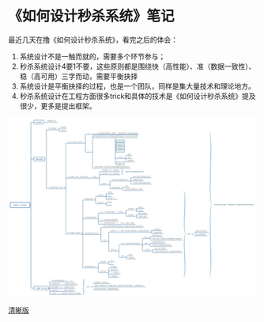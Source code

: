 # 《如何设计秒杀系统》笔记

最近几天在撸《如何设计秒杀系统》，看完之后的体会：
1. 系统设计不是一触而就的，需要多个环节参与；
2. 秒杀系统设计4要1不要，这些原则都是围绕快（高性能）、准（数据一致性）、稳（高可用）三字而动，需要平衡抉择
3. 系统设计是平衡抉择的过程，也是一个团队，同样是集大量技术和理论地方。
4. 秒杀系统设计在工程方面很多trick和具体的技术是《如何设计秒杀系统》提及很少，更多是提出框架。

![如何设计秒杀系统笔记](../image/如何设计一个秒杀系统.jpg)

[清晰版](../image/如何设计一个秒杀系统.xmind)